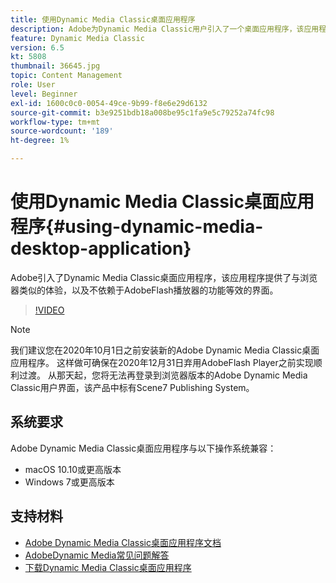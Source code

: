 ```yaml
---
title: 使用Dynamic Media Classic桌面应用程序
description: Adobe为Dynamic Media Classic用户引入了一个桌面应用程序，该应用程序不再依赖浏览器中的AdobeFlash技术。
feature: Dynamic Media Classic
version: 6.5
kt: 5808
thumbnail: 36645.jpg
topic: Content Management
role: User
level: Beginner
exl-id: 1600c0c0-0054-49ce-9b99-f8e6e29d6132
source-git-commit: b3e9251bdb18a008be95c1fa9e5c79252a74fc98
workflow-type: tm+mt
source-wordcount: '189'
ht-degree: 1%

---
```


# 使用Dynamic Media Classic桌面应用程序{#using-dynamic-media-desktop-application}

Adobe引入了Dynamic Media Classic桌面应用程序，该应用程序提供了与浏览器类似的体验，以及不依赖于AdobeFlash播放器的功能等效的界面。

>[!VIDEO](https://video.tv.adobe.com/v/36645?quality=12&learn=on)

>[!NOTE]
>
> 我们建议您在2020年10月1日之前安装新的Adobe Dynamic Media Classic桌面应用程序。 这样做可确保在2020年12月31日弃用AdobeFlash Player之前实现顺利过渡。 从那天起，您将无法再登录到浏览器版本的Adobe Dynamic Media Classic用户界面，该产品中标有Scene7 Publishing System。

## 系统要求

Adobe Dynamic Media Classic桌面应用程序与以下操作系统兼容：

* macOS 10.10或更高版本
* Windows 7或更高版本

## 支持材料

* [Adobe Dynamic Media Classic桌面应用程序文档](https://experienceleague.adobe.com/docs/dynamic-media-classic/using/intro/dynamic-media-classic-desktop-app.html)
* [AdobeDynamic Media常见问题解答](https://experienceleague.adobe.com/docs/dynamic-media-classic/using/new-ui-2020.html)
* [下载Dynamic Media Classic桌面应用程序](https://experienceleague.adobe.com/docs/dynamic-media-classic/using/new-ui-2020.html)

